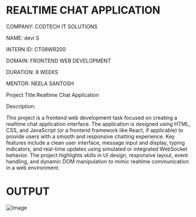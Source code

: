 # REALTIME CHAT APPLICATION

COMPANY: CODTECH IT SOLUTIONS

NAME: devi S

INTERN ID: CT08WR200

DOMAIN: FRONTEND WEB DEVELOPMENT

DURATION: 8 WEEKS

MENTOR: NEELA SANTOSH

Project Title:Realtime Chat Application

Description:

This project is a frontend web development task focused on creating a realtime chat application interface. The application is designed using HTML, CSS, and JavaScript (or a frontend framework like React, if applicable) to provide users with a smooth and responsive chatting experience. Key features include a clean user interface, message input and display, typing indicators, and real-time updates using simulated or integrated WebSocket behavior. The project highlights skills in UI design, responsive layout, event handling, and dynamic DOM manipulation to mimic realtime communication in a web environment.

# OUTPUT

![Image](https://github.com/user-attachments/assets/a2224f05-324f-4954-a0d8-f636476290f7)
